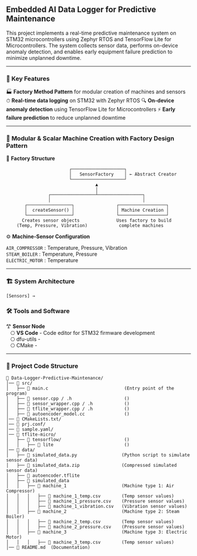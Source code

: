 ## Embedded AI Data Logger for Predictive Maintenance
This project implements a real-time predictive maintenance system on STM32 microcontrollers using Zephyr RTOS and TensorFlow Lite for Microcontrollers. The system collects sensor data, performs on-device anomaly detection, and enables early equipment failure prediction to minimize unplanned downtime.

---
### 🔧 Key Features
🏭 **Factory Method Pattern** for modular creation of machines and sensors
⏱ **Real-time data logging** on STM32 with Zephyr RTOS
🔍 **On-device anomaly detection** using TensorFlow Lite for Microcontrollers
⚡ **Early failure prediction** to reduce unplanned downtime

---
### 🧱 **Modular & Scalar Machine Creation with Factory Design Pattern**

🧩 **Factory Structure**
```
                        ┌────────────────────┐
                        │   SensorFactory    │ ← Abstract Creator
                        └────────────────────┘
                                  ▲
                                  │
                ┌─────────────────┴─────────────────┐
                │                                   │
       ┌─────────────────┐                ┌──────────────────┐
       │  createSensor() │                │ Machine Creation │
       └─────────────────┘                └──────────────────┘
      Creates sensor objects              Uses factory to build
    (Temp, Pressure, Vibration)            complete machines
```

⚙️ **Machine-Sensor Configuration**

`AIR_COMPRESSOR` : Temperature, Pressure, Vibration  
`STEAM_BOILER` : Temperature, Pressure  
`ELECTRIC_MOTOR` : Temperature  

---
### 🏗 System Architecture
```
[Sensors] → 
```
### 🛠️ Tools and Software
𐂷 **Sensor Node**  
&nbsp;&nbsp;&nbsp;⎔ **VS Code** - Code editor for STM32 firmware development       
&nbsp;&nbsp;&nbsp;⎔ dfu-utils -        
&nbsp;&nbsp;&nbsp;⎔ CMake -   

---
### 📂 Project Code Structure
```
📁 Data-Logger-Predictive-Maintenance/
│── 📁 src/
│   ├── 📄 main.c                             (Entry point of the program)
│   ├── 📄 sensor.cpp / .h                    ()
│   ├── 📄 sensor_wrapper.cpp / .h            ()
│   ├── 📄 tflite_wrapper.cpp / .h            ()
│   ├── 📄 autoencoder_model.cc               ()
│── 📁 CMakeLists.txt/
│── 📁 prj.conf/
│── 📁 sample.yaml/
│── 📁 tflite-micro/
│   ├── 📄 tensorflow/                        ()
│   │   ├── 📄 lite                           () 
│── 📁 data/
│   ├── 📄 simulated_data.py                 (Python script to simulate sensor data)
│   ├── 📄 simulated_data.zip                (Compressed simulated sensor data)
│   ├── 📄 autoencoder.tflite                
│   ├── 📄 simulated_data                    
│   │   ├── 📄 machine_1                     (Machine type 1: Air Compressor)
│   │   │   ├── 📄 machine_1_temp.csv        (Temp sensor values)
│   │   │   ├── 📄 machine_1_pressure.csv    (Pressure sensor values)
│   │   │   ├── 📄 machine_1_vibration.csv   (Vibration sensor values)
│   │   ├── 📄 machine_2                     (Machine type 2: Steam Boiler)
│   │   │   ├── 📄 machine_2_temp.csv        (Temp sensor values)
│   │   │   ├── 📄 machine_2_pressure.csv    (Pressure sensor values)
│   │   ├── 📄 machine_3                     (Machine type 3: Electric Motor)
│   │   │   ├── 📄 machine_3_temp.csv        (Temp sensor values)
│── 📄 README.md  (Documentation)
```
